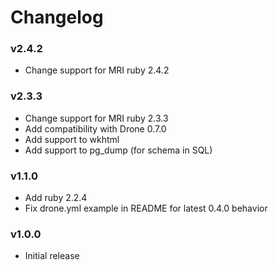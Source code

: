 # Changelog

### v2.4.2
* Change support for MRI ruby 2.4.2

### v2.3.3
* Change support for MRI ruby 2.3.3
* Add compatibility with Drone 0.7.0
* Add support to wkhtml
* Add support to pg_dump (for schema in SQL)

### v1.1.0
* Add ruby 2.2.4
* Fix drone.yml example in README for latest 0.4.0 behavior

### v1.0.0
* Initial release